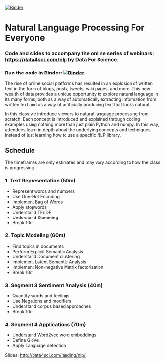[![Binder](https://mybinder.org/badge_logo.svg)](https://mybinder.org/v2/gh/DataForScience/NLP/master)

# Natural Language Processing For Everyone

### Code and slides to accompany the online series of webinars: https://data4sci.com/nlp by Data For Science.

### Run the code in Binder: [![Binder](https://mybinder.org/badge_logo.svg)](https://mybinder.org/v2/gh/DataForScience/NLP/master)

The rise of online social platforms has resulted in an explosion of written text in the form of blogs, posts, tweets, wiki pages, and more. This new wealth of data provides a unique opportunity to explore natural language in its many forms, both as a way of automatically extracting information from written text and as a way of artificially producing text that looks natural.

In this class we introduce viewers to natural language processing from scratch. Each concept is introduced and explained through coding examples using nothing more than just plain Python and numpy. In this way, attendees learn in depth about the underlying concepts and techniques instead of just learning how to use a specific NLP library.

## Schedule
The timeframes are only estimates and may vary according to how the class is progressing

### 1. Text Representation (50m)
- Represent words and numbers
- Use One-Hot Encoding
- Implement Bag of Words
- Apply stopwords
- Understand TF/IDF
- Understand Stemming
- Break 10m

### 2. Topic Modeling (60m)

- Find topics in documents
- Perform Explicit Semantic Analysis
- Understand Document clustering
- Implement Latent Semantic Analysis
- Implement Non-negative Matrix factorization
- Break 10m

### 3. Segment 3 Sentiment Analysis (40m)
- Quantify words and feelings
- Use Negations and modifiers
- Understand corpus based approaches
- Break 10m

### 4. Segment 4 Applications (70m)
- Understand Word2vec word embeddings
- Define GloVe
- Apply Language detection

Slides: http://data4sci.com/landing/nlp/

